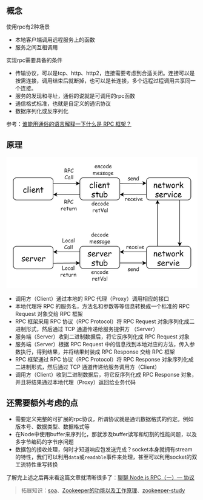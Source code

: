 ## 概念

使用rpc有2种场景

- 本地客户端调用远程服务上的函数
- 服务之间互相调用

实现rpc需要具备的条件

- 传输协议，可以是tcp、http、http2，连接需要考虑到合适关闭。连接可以是按需连接，调用结束后就断掉，也可以是长连接，多个远程过程调用共享同一个连接。
- 服务的发现和寻址，通俗的说就是可调用的rpc函数
- 通信格式标准，也就是自定义的通讯协议
- 数据序列化或反序列化

参考：[谁能用通俗的语言解释一下什么是 RPC 框架？](https://www.zhihu.com/question/25536695)

## 原理

![](../images/rpc.png)

- 调用方（Client）通过本地的 RPC 代理（Proxy）调用相应的接口
- 本地代理将 RPC 的服务名，方法名和参数等等信息转换成一个标准的 RPC Request 对象交给 RPC 框架
- RPC 框架采用 RPC 协议（RPC Protocol）将 RPC Request 对象序列化成二进制形式，然后通过 TCP 通道传递给服务提供方 （Server）
- 服务端（Server）收到二进制数据后，将它反序列化成 RPC Request 对象
- 服务端（Server）根据 RPC Request 中的信息找到本地对应的方法，传入参数执行，得到结果，并将结果封装成 RPC Response 交给 RPC 框架
- RPC 框架通过 RPC 协议（RPC Protocol）将 RPC Response 对象序列化成二进制形式，然后通过 TCP 通道传递给服务调用方（Client）
- 调用方（Client）收到二进制数据后，将它反序列化成 RPC Response 对象，并且将结果通过本地代理（Proxy）返回给业务代码

## 还需要额外考虑的点

- 需要定义完整的可扩展的rpc协议，所谓协议就是通讯数据格式的约定。例如版本号、数据类型、数据格式等
- 在Node中使用buffer来序列化，那就涉及buffer读写和切割的性能问题，以及多字节编码的字节序问题
- 数据包的接收处理，何时才知道响应包发送完成？socket本身就拥有stream的特性，我们可以利用`data`或`readable`事件来处理，甚至可以利用socket的双工流特性重写转换

了解完上述之后再来看这篇文章就清晰很多了：[聊聊 Node.js RPC（一）— 协议](https://www.yuque.com/egg/nodejs/dklip5)

> 拓展知识：[soa](https://zh.wikipedia.org/wiki/%E9%9D%A2%E5%90%91%E6%9C%8D%E5%8A%A1%E7%9A%84%E4%BD%93%E7%B3%BB%E7%BB%93%E6%9E%84)、[Zookeeper的功能以及工作原理](http://www.cnblogs.com/felixzh/p/5869212.html)、[zookeeper-study](https://github.com/wacxt/zookeeper-study)
